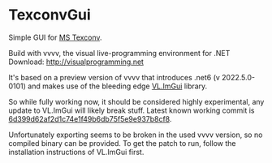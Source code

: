 # TexconvGui

Simple GUI for [MS Texconv](https://github.com/Microsoft/DirectXTex/wiki/Texconv).

Build with vvvv, the visual live-programming environment for .NET  
Download: http://visualprogramming.net


It's based on a preview version of vvvv that introduces .net6 (v 2022.5.0-0101) 
and makes use of the bleeding edge [VL.ImGui](https://github.com/vvvv/VL.ImGui) library.

So while fully working now, it should be considered highly experimental, any update to VL.ImGui  will likely break stuff.
Latest known working commit is [6d399d62af2d1c74e1f49b6db75f5e9e937b8cf8](https://github.com/vvvv/VL.ImGui/commit/6d399d62af2d1c74e1f49b6db75f5e9e937b8cf8).

Unfortunately exporting seems to be broken in the used vvvv version, so no compiled binary can be provided.
To get the patch to run, follow the installation instructions of VL.ImGui first.
